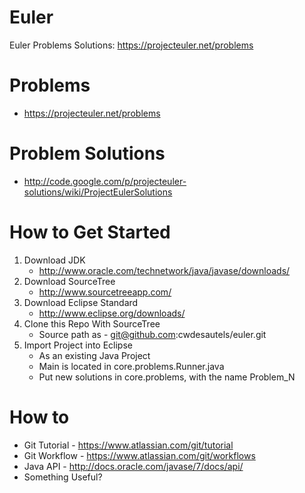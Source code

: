 Euler
=====

Euler Problems Solutions: https://projecteuler.net/problems

Problems
=====
* https://projecteuler.net/problems

Problem Solutions
=====
* http://code.google.com/p/projecteuler-solutions/wiki/ProjectEulerSolutions

How to Get Started
=====
1. Download JDK
    * http://www.oracle.com/technetwork/java/javase/downloads/
2. Download SourceTree
    * http://www.sourcetreeapp.com/
3. Download Eclipse Standard
    * http://www.eclipse.org/downloads/
4. Clone this Repo With SourceTree
    * Source path as - git@github.com:cwdesautels/euler.git
5. Import Project into Eclipse
    * As an existing Java Project
    * Main is located in core.problems.Runner.java
    * Put new solutions in core.problems, with the name Problem_N

How to
=====
* Git Tutorial - https://www.atlassian.com/git/tutorial
* Git Workflow - https://www.atlassian.com/git/workflows
* Java API - http://docs.oracle.com/javase/7/docs/api/
* Something Useful?